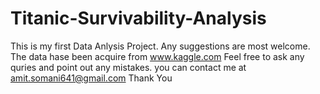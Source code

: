 # Titanic-Survivability-Analysis

This is my first Data Anlysis Project. Any suggestions are most welcome. The data hase been acquire from www.kaggle.com
Feel free to ask any quries and point out any mistakes.
you can contact me at amit.somani641@gmail.com
Thank You
